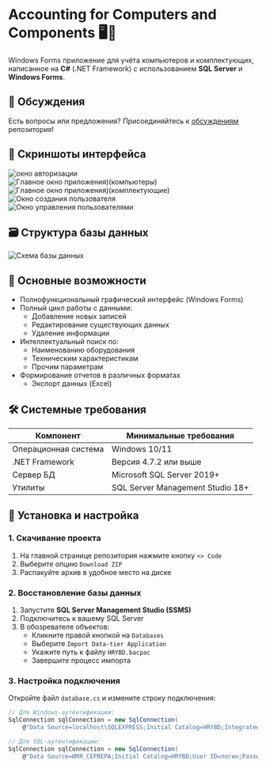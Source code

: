 # Accounting for Computers and Components 🖥️🔧

Windows Forms приложение для учёта компьютеров и комплектующих, написанное на **C#** (.NET Framework) с использованием **SQL Server** и **Windows Forms**.

## 💬 Обсуждения
Есть вопросы или предложения? Присоединяйтесь к [обсуждениям](https://github.com/DazaiOsamu132/Accounting-for-computers-and-components-/discussions) репозитория!

## 📸 Скриншоты интерфейса

![ окно авторизации ](https://github.com/user-attachments/assets/78d09166-0ec7-4a65-8ee7-ec67de15b926)  
![Главное окно приложения)(компьютеры)](https://github.com/user-attachments/assets/db358a61-16c7-4a7a-8359-6525ada8147f)  
![Главное окно приложения)(комплектующие)](https://github.com/user-attachments/assets/658944c2-63b5-4003-950e-ba6a64f547b3)  
![Окно создания пользователя](https://github.com/user-attachments/assets/c7198995-2229-4e11-9f20-362b17ed829b)  
![Окно управления пользователями](https://github.com/user-attachments/assets/2dd01bf4-2562-4de1-9853-fa1a3e4d4b54)

## 🗃️ Структура базы данных

![Схема базы данных](https://github.com/user-attachments/assets/4daf76ef-899b-434d-a178-e130c1577b04)

## 📌 Основные возможности
- Полнофункциональный графический интерфейс (Windows Forms)
- Полный цикл работы с данными:
  - Добавление новых записей
  - Редактирование существующих данных
  - Удаление информации
- Интеллектуальный поиск по:
  - Наименованию оборудования
  - Техническим характеристикам
  - Прочим параметрам
- Формирование отчетов в различных форматах
  - Экспорт данных (Excel)


## 🛠️ Системные требования
| Компонент | Минимальные требования |
|-----------|------------------------|
| Операционная система | Windows 10/11 |
| .NET Framework | Версия 4.7.2 или выше |
| Сервер БД | Microsoft SQL Server 2019+ |
| Утилиты | SQL Server Management Studio 18+ |

## 🚀 Установка и настройка

### 1. Скачивание проекта
1. На главной странице репозитория нажмите кнопку `<> Code`
2. Выберите опцию `Download ZIP`
3. Распакуйте архив в удобное место на диске

### 2. Восстановление базы данных
1. Запустите **SQL Server Management Studio (SSMS)**
2. Подключитесь к вашему SQL Server
3. В обозревателе объектов:
   - Кликните правой кнопкой на `Databases`
   - Выберите `Import Data-tier Application`
   - Укажите путь к файлу `HRYBD.bacpac`
   - Завершите процесс импорта

### 3. Настройка подключения
Откройте файл `database.cs` и измените строку подключения:

```csharp
// Для Windows-аутентификации:
SqlConnection sqlConnection = new SqlConnection(
    @"Data Source=localhost\SQLEXPRESS;Initial Catalog=HRYBD;Integrated Security=True;");

// Для SQL-аутентификации:
SqlConnection sqlConnection = new SqlConnection(
    @"Data Source=ИМЯ_СЕРВЕРА;Initial Catalog=HRYBD;User ID=логин;Password=пароль;");
